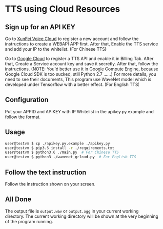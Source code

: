 # TTS using Cloud Resources

## Sign up for an API KEY

Go to [XunFei Voice Cloud](http://www.xfyun.cn/) to register a new account and follow the instructions to create a 
WEBAPI APP first. After that, Enable the TTS service and add your IP to the whitelist.  (For Chinese TTS)

Go to [Google Cloud](https://cloud.google.com) to register a TTS API and enable it in Billing Tab. After that, Create a
Service account key and save it secretly. After that, follow the instructions. (NOTE: You'd better use it in Google
Compute Engine, because Google Cloud SDK is too sucked, still Python 2.7 ......) For more details, you need to see their
documents, This program use WaveNet model which is developed under Tensorflow with a better effect.  (For English TTS)

## Configuration

Put your APPID and APIKEY with IP Whitelist in the apikey.py.example and follow the format.

## Usage

```bash
user@testvm $ cp ./apikey.py.example ./apikey.py
user@testvm $ pip3.6 install -r ./requirements.txt
user@testvm $ python3.6 ./main.py  # For Chinese TTS
user@testvm $ python3 ./wavenet_gcloud.py  # For English TTS 
```

## Follow the text instruction

Follow the instruction shown on your screen.

## All Done

The output file is ```output.wav``` or ```output.ogg``` in your current working directory.
The current working directory will be shown at the very beginning of the program running.
